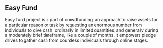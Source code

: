 ## Easy Fund

Easy fund project is a part of crowdfunding, an approach to raise assets for a particular reason or task by requesting an enormous number from individuals to give cash, ordinarily in limited quantities, and generally during a moderately brief timeframe, like a couple of months. It empowers pledge drives to gather cash from countless individuals through online stages.
